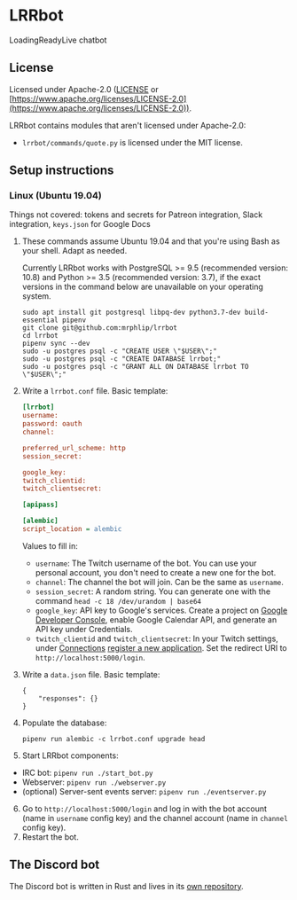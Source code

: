 # LRRbot

LoadingReadyLive chatbot

## License

Licensed under Apache-2.0 ([LICENSE](LICENSE) or [https://www.apache.org/licenses/LICENSE-2.0](https://www.apache.org/licenses/LICENSE-2.0)).

LRRbot contains modules that aren't licensed under Apache-2.0:

 * `lrrbot/commands/quote.py` is licensed under the MIT license.

## Setup instructions

### Linux (Ubuntu 19.04)
Things not covered: tokens and secrets for Patreon integration, Slack integration, `keys.json` for Google Docs

 1. These commands assume Ubuntu 19.04 and that you're using Bash as your shell. Adapt as needed.
	
    Currently LRRbot works with PostgreSQL >= 9.5 (recommended version: 10.8) and Python >= 3.5 (recommended version: 3.7), if the exact versions in the command below are unavailable on your operating system.

    ```
    sudo apt install git postgresql libpq-dev python3.7-dev build-essential pipenv
    git clone git@github.com:mrphlip/lrrbot
    cd lrrbot
    pipenv sync --dev
    sudo -u postgres psql -c "CREATE USER \"$USER\";"
    sudo -u postgres psql -c "CREATE DATABASE lrrbot;"
    sudo -u postgres psql -c "GRANT ALL ON DATABASE lrrbot TO \"$USER\";"
    ```

 2. Write a `lrrbot.conf` file. Basic template:

    ```ini
    [lrrbot]
    username: 
    password: oauth
    channel: 

    preferred_url_scheme: http
    session_secret: 

    google_key:
    twitch_clientid:
    twitch_clientsecret:

    [apipass]

    [alembic]
    script_location = alembic
    ```

    Values to fill in:

    * `username`: The Twitch username of the bot. You can use your personal account, you don't need to create a new one for the bot.
    * `channel`: The channel the bot will join. Can be the same as `username`.
    * `session_secret`: A random string. You can generate one with the command `head -c 18 /dev/urandom | base64`
    * `google_key`: API key to Google's services. Create a project on [Google Developer Console](https://console.developers.google.com/),
        enable Google Calendar API, and generate an API key under Credentials.
    * `twitch_clientid` and `twitch_clientsecret`: In your Twitch settings, under [Connections](https://www.twitch.tv/settings/connections)
        [register a new application](https://www.twitch.tv/kraken/oauth2/clients/new). Set the redirect URI to `http://localhost:5000/login`. 


 3. Write a `data.json` file. Basic template:
    ```
    {
        "responses": {}
    }
    ```

 4. Populate the database:
    ```
    pipenv run alembic -c lrrbot.conf upgrade head
    ```
 5. Start LRRbot components:
   * IRC bot: `pipenv run ./start_bot.py`
   * Webserver: `pipenv run ./webserver.py`
   * (optional) Server-sent events server: `pipenv run ./eventserver.py`
 6. Go to `http://localhost:5000/login` and log in with the bot account (name in `username` config key) and the channel account (name in `channel` config key).
 7. Restart the bot.

## The Discord bot
The Discord bot is written in Rust and lives in its [own repository](https://github.com/andreasots/eris).
